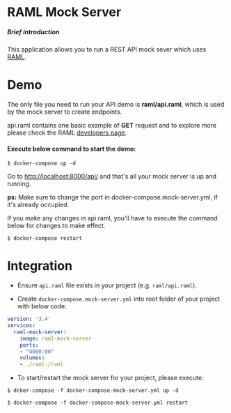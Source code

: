 # RAML Mock Server 

##### Brief introduction   

This application allows you to run a REST API mock sever which uses [RAML](https://raml.org/). 

# Demo
The only file you need to run your API demo is **raml/api.raml**, which is used by the mock server to create endpoints.

api.raml contains one basic example of **GET** request and to explore more please check the RAML 
[developers page](https://raml.org/developer).


#### Execute below command to start the demo:

    $ docker-compose up -d
       
Go to [http://localhost:8000/api/](http://localhost:8000/api/) and 
that's all your mock server is up and running. 

**ps:** Make sure to change the port in docker-compose.mock-server.yml, if it's already occupied.

If you make any changes in api.raml, you'll have to execute the command below for changes to make effect.

    $ docker-compose restart 


# Integration

* Ensure `api.raml` file exists in your project (e.g. `raml/api.raml`).

* Create `docker-compose.mock-server.yml` into root folder of your project with below code:
```yaml
version: '3.4'
services:
  raml-mock-server:
    image: raml-mock-server
    ports:
    - "8000:80"
    volumes:
    - ./raml:/raml
```
* To start/restart the mock server for your project, please execute:  
```-
$ dcker-compose -f docker-compose-mock-server.yml up -d

$ docker-compose -f docker-compose-mock-server.yml restart
```
    
    
     


